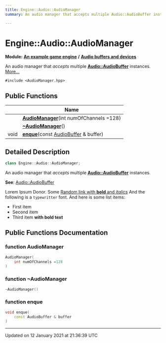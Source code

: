 ```yaml
---
title: Engine::Audio::AudioManager
summary: An audio manager that accepts multiple Audio::AudioBuffer instances.  

---
```


# Engine::Audio::AudioManager


**Module:** **[An example game engine](/Modules/group__Engine.md)** **/** **[Audio buffers and devices](/Modules/group__Audio.md)**

An audio manager that _accepts_ multiple **[Audio::AudioBuffer](/Classes/classEngine_1_1Audio_1_1AudioBuffer.md)** instances.  [More...](#detailed-description)


`#include <AudioManager.hpp>`















## Public Functions

|                | Name           |
| -------------- | -------------- |
|  | **[AudioManager](/Classes/classEngine_1_1Audio_1_1AudioManager.md#function-audiomanager)**(int numOfChannels =128)  |
|  | **[~AudioManager](/Classes/classEngine_1_1Audio_1_1AudioManager.md#function-~audiomanager)**()  |
| void | **[enque](/Classes/classEngine_1_1Audio_1_1AudioManager.md#function-enque)**(const [AudioBuffer](/Classes/classEngine_1_1Audio_1_1AudioBuffer.md) & buffer)  |











## Detailed Description

```cpp
class Engine::Audio::AudioManager;
```

An audio manager that _accepts_ multiple **[Audio::AudioBuffer](/Classes/classEngine_1_1Audio_1_1AudioBuffer.md)** instances. 






**See**: [Audio::AudioBuffer](/Classes/classEngine_1_1Audio_1_1AudioBuffer.md)




















Lorem Ipsum Donor. Some [Random link with **bold** and _italics_](http://github.com) And the following is a `typewritter` font. And here is some list items:

* First item
* Second item
* Third item **with bold text**











## Public Functions Documentation

### function AudioManager

```cpp
AudioManager(
    int numOfChannels =128
)
```





























### function ~AudioManager

```cpp
~AudioManager()
```





























### function enque

```cpp
void enque(
    const AudioBuffer & buffer
)
```





































-------------------------------

Updated on 12 January 2021 at 21:36:39 UTC